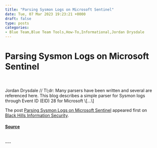 ```yaml
---
title: "Parsing Sysmon Logs on Microsoft Sentinel"
date: Tue, 07 Mar 2023 19:23:21 +0000
draft: false
type: posts
categories: 
- Blue Team,Blue Team Tools,How-To,Informational,Jordan Drysdale
---
```

# Parsing Sysmon Logs on Microsoft Sentinel

<br/>

<br/>
Jordan Drysdale // Tl;dr: Many parsers have been written and several are referenced here. This blog describes a simple parser for Sysmon logs through Event ID (EID) 28 for Microsoft \[…\]

The post [Parsing Sysmon Logs on Microsoft Sentinel](https://www.blackhillsinfosec.com/parsing-sysmon-logs-on-microsoft-sentinel/) appeared first on [Black Hills Information Security](https://www.blackhillsinfosec.com).

#### [Source](https://www.blackhillsinfosec.com/parsing-sysmon-logs-on-microsoft-sentinel/)

<br/>
---
